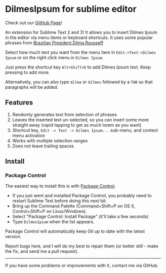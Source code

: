 <a href="#readme" ></a>

# DilmesIpsum for sublime editor

Check out our <a href="http://thiagoh.github.io/sublime-dilmes-ipsum" target="_blank">GitHub Page</a>!

An extension for Sublime Text 2 and 3! It allows you to insert Dilmes Ipsum in the editor via menu items or keyboard shortcuts. It uses some popular phrases from [Brazilian President Dilma Rousseff](https://en.wikipedia.org/wiki/Dilma_Rousseff)

Select how much text you want from the menu item in `Edit->Text->Dilmes Ipsum` or on the right click menu in `Dilmes Ipsum`.

Just press the shortcut key `Alt+Shift+D` to add Dilmes Ipsum text. Keep pressing to add more.

Alternatively, you can also type `dilma` or `dilmes` followed by a `TAB` so that paragraphs will be added.

## Features

1. Randomly generates text from selection of phrases
2. Leaves the inserted text un-selected, so you can insert some more straight away (rapid tapping to get as much lorem as you want)
3. Shortcut key, `Edit -> Text -> Dilmes Ipsum...` sub-menu, and context menu activation
4. Works with multiple selection ranges
5. Does not leave trailing spaces

## Install

### Package Control

The easiest way to install this is with [Package Control](https://packagecontrol.io/packages/Dilmes%20Ipsum).

 * If you just went and installed Package Control, you probably need to restart Sublime Text before doing this next bit.
 * Bring up the Command Palette (Command+Shift+P on OS X, Control+Shift+P on Linux/Windows).
 * Select "Package Control: Install Package" (it'll take a few seconds)
 * Type `DilmesIpsum` when the list appears.

Package Control will automatically keep Git up to date with the latest version.

Report bugs here, and I will do my best to repair them (or better still - make the fix, and send me a pull request).

---

If you have some problems or improvements with it, contact me via GitHub.
